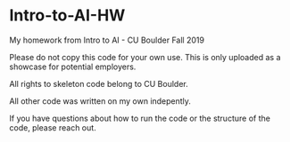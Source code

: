# Intro-to-AI-HW
My homework from Intro to AI - CU Boulder Fall 2019

Please do not copy this code for your own use. This is only uploaded as a showcase for potential employers. 

All rights to skeleton code belong to CU Boulder. 

All other code was written on my own indepently. 

If you have questions about how to run the code or the structure of the code, please reach out. 
